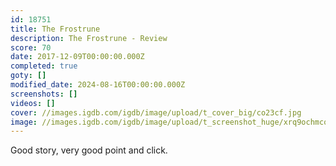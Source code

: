 ```yaml
---
id: 18751
title: The Frostrune
description: The Frostrune - Review
score: 70
date: 2017-12-09T00:00:00.000Z
completed: true
goty: []
modified_date: 2024-08-16T00:00:00.000Z
screenshots: []
videos: []
cover: //images.igdb.com/igdb/image/upload/t_cover_big/co23cf.jpg
image: //images.igdb.com/igdb/image/upload/t_screenshot_huge/xrq9ochmcog4rkeqpafi.jpg
---
```

Good story, very good point and click.